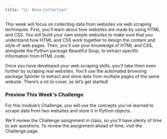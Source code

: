 ```yaml
---
title: "11: Data Collection"
---
```


<img style="display: none;" src="https://static.bc-edx.com/data/dl-1-2/m11/lms/img/banner.jpg" alt="lesson banner" />

This week will focus on collecting data from websites via web scraping techniques. First, you'll learn about how websites are made by using HTML and CSS. You will build your own simple websites to make sure that you understand how HTML and CSS work together to design the content and style of web pages. Then, you'll use your knowledge of HTML and CSS, alongside the Python package Beautiful Soup, to extract specific information from HTML code. 

Once you have developed your web scraping skills, you'll take them even further by scraping real websites. You'll use the automated browsing package Splinter to extract and store data from multiple pages of the same website. There’s a lot to cover, so let’s get started!

### Preview This Week's Challenge

For this module’s Challenge, you will use the concepts you've learned to scrape data from two websites and store it in Python objects.

We'll review the Challenge assignment in class, so you'll have plenty of time to ask questions. To review the assignment ahead of time, visit the Challenge page.

